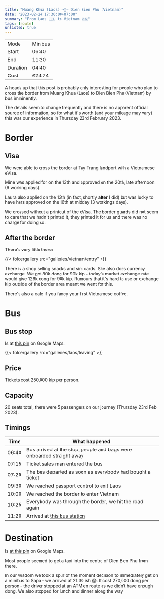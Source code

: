 ```yaml
---
title: "Muang Khua (Laos) ⇢🚐⇢ Dien Bien Phu (Vietnam)"
date: "2023-02-24 17:30:00+07:00"
summary: "From Laos 🇱🇦 to Vietnam 🇻🇳"
tags: [route]
unlisted: true
---
```


|  |   |
|---|---|
| Mode | Minibus |
| Start | 06:40  |
| End | 11:20  |
| Duration | 04:40 |
| Cost | £24.74 |

A heads up that this post is probably only interesting for people who plan to cross the border from Muang Khua (Laos) to Dien Bien Phu (Vietnam) by bus imminently.

The details seem to change frequently and there is no apparent official source of information, so for what it's worth (and your mileage may vary) this was our experience in Thursday 23rd February 2023.

# Border 
## Visa
We were able to cross the border at Tay Trang landport with a Vietnamese eVisa.

Mine was applied for on the 13th and approved on the 20th, late afternoon (6 working days).

Laura also applied on the 13th (in fact, shortly **after** I did) but was lucky to have hers approved on the 16th at midday (3 workings days).

We crossed without a printout of the eVisa. The border guards did not seem to care that we hadn't printed it, they printed it for us and there was no charge for doing so.

## After the border
There's very little there:

{{< foldergallery src="galleries/vietnam/entry" >}}

There is a shop selling snacks and sim cards. She also does currency exchange. We got 80k dong for 90k kip - today's market exchange rate would  give 126k dong for 90k kip. Rumours that it's hard to use or exchange kip outside of the border area meant we went for this.

There's also a cafe if you fancy your first Vietnamese coffee.

# Bus
## Bus stop
Is at [this pin](https://maps.app.goo.gl/Gz7dYT2KTVVk4viR7) on Google Maps.


{{< foldergallery src="galleries/laos/leaving" >}}

## Price
Tickets cost 250,000 kip per person.

## Capacity

20 seats total, there were 5 passengers on our journey (Thursday 23rd Feb 2023).

## Timings

| Time      | What happened |
| ----------- | ----------- |
| 06:40      | Bus arrived at the stop, people and bags were onboarded straight away       |
| 07:15   | Ticket sales man entered the bus      |
| 07:25 | The bus departed as soon as everybody had bought a ticket |
| 09:30 | We reached passport control to exit Laos |
| 10:00 | We reached the border to enter Vietnam |
| 10:25 | Everybody was through the border, we hit the road again |
| 11:20 | Arrived at [this bus station](https://maps.app.goo.gl/DuhgKdE4d6bVLcmJ6) |

# Destination

Is [at this pin](https://maps.app.goo.gl/DuhgKdE4d6bVLcmJ6) on Google Maps.

Most people seemed to get a taxi into the centre of Dien Bien Phu from there. 

In our wisdom we took a spur of the moment decision to immediately get on a minibus to Sapa - we arrived at 21:30 ish :scream:. It cost 270,000 dong per person - the driver stopped at an ATM en route as we didn't have enough dong. We also stopped for lunch and dinner along the way.
